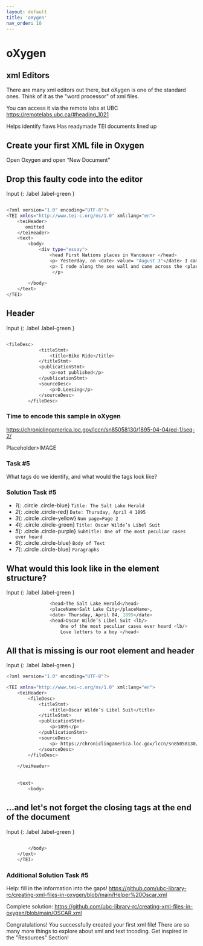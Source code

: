```yaml
---
layout: default
title: 'oXygen'
nav_order: 10
---
```

# oXygen


## **xml Editors**
There are many xml editors out there, but oXygen is one of the standard ones. Think of it as the "word processor" of xml files. 

You can access it via the remote labs at UBC 
https://remotelabs.ubc.ca/#heading_1021 

Helps identify flaws 
Has readymade TEI documents lined up

## **Create your first XML file in Oxygen**
Open Oxygen and open “New Document”


## **Drop this faulty code into the editor**
Input
{: .label .label-green }
```sh

<?xml version="1.0" encoding="UTF-8"?>
<TEI xmlns="http://www.tei-c.org/ns/1.0" xml:lang="en">
    <teiHeader>
       omitted
    </teiHeader>
    <text>
        <body>
            <div type="essay">
                <head First Nations places in Vancouver </head>
                <p> Yesterday, on <date> value= "August 3"</date> I came across a landmark which reminded me of the presence of the first nations. </p>
                <p> I rode along the sea wall and came across the <placeName>Welcome Figure </placeName>.
                 </p>
            
        </body>
    </text>
</TEI>
```
  
## **Header**
Input
{: .label .label-green }
```sh

<fileDesc>
            <titleStmt>
                <title>Bike Ride</title>
            </titleStmt>
            <publicationStmt>
                <p>not published</p>
            </publicationStmt>
            <sourceDesc>
                <p>D.Leesing</p>
            </sourceDesc>
        </fileDesc>
```
### **Time to encode this sample in oXygen**
https://chroniclingamerica.loc.gov/lccn/sn85058130/1895-04-04/ed-1/seq-2/

  Placeholder>IMAGE
### **Task #5**
  What tags do we identify, and what would the tags look like? 
  
### **Solution Task #5**
* *1*{: .circle .circle-blue} `Title: The Salt Lake Herald` 
* *2*{: .circle .circle-red} `Date: Thursday, April 4 1895`
* *3*{: .circle .circle-yellow} `Num page=Page 2`
* *4*{: .circle .circle-green} `Title: Oscar Wilde’s Libel Suit`
* *5*{: .circle .circle-purple} `Subtitle: One of the most peculiar cases ever heard` 
* *6*{: .circle .circle-blue} `Body of Text`
* *7*{: .circle .circle-blue} `Paragraphs`

## **What would this look like in the element structure?**
Input
{: .label .label-green }
```sh
                <head>The Salt Lake Herald</head>
                <placeName>Salt Lake City</placeName>, 
                <date> Thursday, April 04, 1895</date>
                <head>Oscar Wilde’s Libel Suit <lb/>
                    One of the most peculiar cases ever heard <lb/>
                    Love letters to a boy </head>

```


## **All that is missing is our root element and header**
Input
{: .label .label-green }
```sh
<?xml version="1.0" encoding="UTF-8"?>

<TEI xmlns="http://www.tei-c.org/ns/1.0" xml:lang="en">
    <teiHeader>
        <fileDesc>
            <titleStmt>
                <title>Oscar Wilde’s Libel Suit</title>
            </titleStmt>
            <publicationStmt>
                <p>1895</p>
            </publicationStmt>
            <sourceDesc>
                <p> https://chroniclingamerica.loc.gov/lccn/sn85058130/1895-04-04/ed-1/seq-2/</p>
            </sourceDesc>
        </fileDesc>
      
    </teiHeader>
    
    
    <text>
        <body>
   ```
## **...and let's not forget the closing tags at the end of the document**

Input
{: .label .label-green }
```sh
       
        </body>
    </text>
    </TEI>

```
### **Additional Solution Task #5**
  
  Help: fill in the information into the gaps! 
  https://github.com/ubc-library-rc/creating-xml-files-in-oxygen/blob/main/Helper%20Oscar.xml
  
  Complete solution:
  https://github.com/ubc-library-rc/creating-xml-files-in-oxygen/blob/main/OSCAR.xml 
  
Congratulations!  You successfully created your first xml file! 
There are so many more things to explore about xml and text tncoding. Get inspired in the "Resources" Section!



